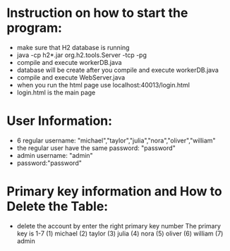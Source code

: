 # Instruction on how to start the program:
- make sure that H2 database is running   
- java -cp h2*.jar org.h2.tools.Server -tcp -pg
- compile and execute workerDB.java
- database will be create after you compile and execute workerDB.java
- compile and execute WebServer.java 
- when you run the html page use localhost:40013/login.html 
- login.html is the main page

# User Information: 
- 6 regular username: "michael","taylor","julia","nora","oliver","william"
- the regular user have the same password: "password"
- admin username: "admin" 
- password:"password" 

# Primary key information and How to Delete the Table:
- delete the account by enter the right primary key number
The primary key is 1-7
(1) michael
(2) taylor
(3) julia
(4) nora
(5) oliver
(6) william
(7) admin

